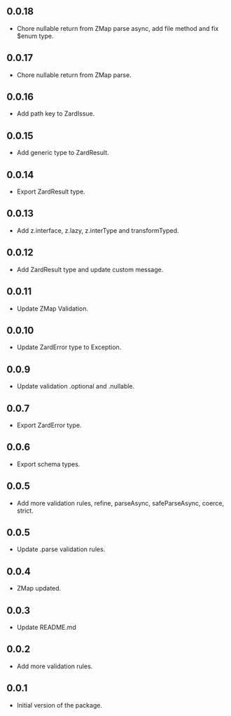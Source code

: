 ## 0.0.18

- Chore nullable return from ZMap parse async, add file method and fix $enum type.

## 0.0.17

- Chore nullable return from ZMap parse.

## 0.0.16

- Add path key to ZardIssue.

## 0.0.15

- Add generic type to ZardResult.

## 0.0.14

- Export ZardResult type.

## 0.0.13

- Add z.interface, z.lazy, z.interType and transformTyped.

## 0.0.12

- Add ZardResult type and update custom message.

## 0.0.11

- Update ZMap Validation.

## 0.0.10

- Update ZardError type to Exception.

## 0.0.9

- Update validation .optional and .nullable.

## 0.0.7

- Export ZardError type.

## 0.0.6

- Export schema types.

## 0.0.5

- Add more validation rules, refine, parseAsync, safeParseAsync, coerce, strict.

## 0.0.5

- Update .parse validation rules.

## 0.0.4

- ZMap updated.

## 0.0.3

- Update README.md

## 0.0.2

- Add more validation rules.

## 0.0.1

- Initial version of the package.
